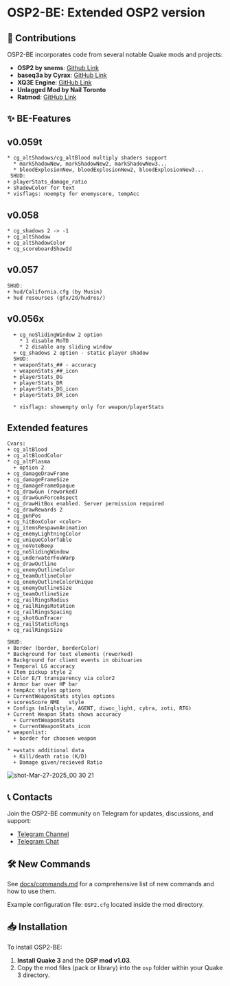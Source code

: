 # OSP2-BE: Extended OSP2 version

## 🔧 Contributions

OSP2-BE incorporates code from several notable Quake mods and projects:
- **OSP2 by snems**: [Github Link](https://github.com/snems/OSP2)
- **baseq3a by Cyrax**: [GitHub Link](https://github.com/ec-/baseq3a)
- **XQ3E Engine**: [GitHub Link](https://github.com/xq3e/engine)
- **Unlagged Mod by Nail Toronto**
- **Ratmod**: [GitHub Link](https://github.com/rdntcntrl/ratoa_gamecode)

## ✨ BE-Features
## v0.059t
```
* cg_altShadows/cg_altBlood multiply shaders support
  * markShadowNew, markShadowNew2, markShadowNew3...
  * bloodExplosionNew, bloodExplosionNew2, bloodExplosionNew3...
 SHUD: 
+ playerStats_damage_ratio
+ shadowColor for text
* visflags: noempty for enemyscore, tempAcc

```
## v0.058
```
* cg_shadows 2 -> -1
+ cg_altShadow
+ cg_altShadowColor
+ cg_scoreboardShowId
```
## v0.057
```
SHUD:
+ hud/California.cfg (by Musin)
+ hud resourses (gfx/2d/hudres/)
```
## v0.056x
```
  + cg_noSlidingWindow 2 option 
    * 1 disable MoTD
    * 2 disable any sliding window
  + cg_shadows 2 option - static player shadow
  SHUD:
  + weaponStats_## - accuracy
  + weaponStats_##_icon
  + playerStats_DG
  + playerStats_DR
  + playerStats_DG_icon
  + playerStats_DR_icon

  * visflags: showempty only for weapon/playerStats
```
## Extended features
```
Cvars:
+ cg_altBlood
+ cg_altBloodColor
* cg_altPlasma 
  + option 2
+ cg_damageDrawFrame
+ cg_damageFrameSize
+ cg_damageFrameOpaque
* cg_drawGun (reworked)
+ cg_drawGunForceAspect
* cg_drawHitBox enabled. Server permission required
* cg_drawRewards 2
+ cg_gunPos
+ cg_hitBoxColor <color>
+ cg_itemsRespawnAnimation
+ cg_enemyLightningColor
+ cg_uniqueColorTable
+ cg_noVoteBeep
+ cg_noSlidingWindow
+ cg_underwaterFovWarp
+ cg_drawOutline
+ cg_enemyOutlineColor
+ cg_teamOutlineColor
+ cg_enemyOutlineColorUnique
+ cg_enemyOutlineSize
+ cg_teamOutlineSize
+ cg_railRingsRadius
+ cg_railRingsRotation
+ cg_railRingsSpacing
+ cg_shotGunTracer
+ cg_railStaticRings
+ cg_railRingsSize 

SHUD:
+ Border (border, borderColor)
* Background for text elements (reworked)
+ Background for client events in obituaries
+ Temporal LG accuracy
+ Item pickup style 2
+ Color E/T transparency via color2
+ Armor bar over HP bar
+ tempAcc styles options
+ CurrentWeaponStats styles options
+ scoresScore_NME	style
+ Configs (m1rqlstyle, AGENT, diwoc_light, cybra, zoti, RTG)
+ Current Weapon Stats shows accuracy
  + CurrentWeaponStats
  + CurrentWeaponStats_icon
* weaponlist:
  + border for choosen weapon

* +wstats additional data
  + Kill/death ratio (K/D)
  + Damage given/recieved Ratio
```
![shot-Mar-27-2025_00 30 21](https://github.com/user-attachments/assets/11e8a2cf-8ef6-4984-a427-5af8ac9de650)


## 📞 Contacts

Join the OSP2-BE community on Telegram for updates, discussions, and support:
- [Telegram Channel](https://t.me/q3osp2)
- [Telegram Chat](https://t.me/q3_osp2)

## 🛠 New Commands

See [docs/commands.md](docs/commands.md) for a comprehensive list of new commands and how to use them.

Example configuration file: `OSP2.cfg` located inside the mod directory.

## 📥 Installation

To install OSP2-BE:

1. **Install Quake 3** and the **OSP mod v1.03**.
2. Copy the mod files (pack or library) into the `osp` folder within your Quake 3 directory.
